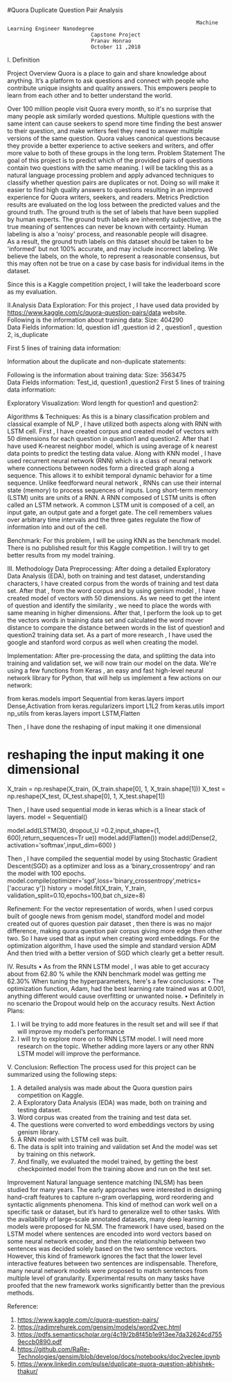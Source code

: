 #Quora Duplicate Question Pair Analysis


                                                                 Machine Learning Engineer Nanodegree  
 	 	 	 	 	           Capstone Project 
 	 	 	 	 	           Pranav Honrao 
 	 	 	 	 	           October 11 ,2018  	 
 
I. Definition 
 
Project Overview 
Quora is a place to gain and share knowledge about anything. It’s a platform to ask questions and connect with people who contribute unique insights and quality answers. This empowers people to learn from each other and to better understand the world. 
 
Over 100 million people visit Quora every month, so it's no surprise that many people ask similarly worded questions. Multiple questions with the same intent can cause seekers to spend more time finding the best answer to their question, and make writers feel they need to answer multiple versions of the same question. Quora values canonical questions because they provide a better experience to active seekers and writers, and offer more value to both of these groups in the long term. 
Problem Statement 
The goal of this project is to predict which of the provided pairs of questions contain two questions with the same meaning. I will be tackling this as a natural language processing problem and apply advanced techniques to classify whether question pairs are duplicates or not. Doing so will make it easier to find high quality answers to questions resulting in an improved experience for Quora writers, seekers, and readers. 
Metrics 
Prediction results are evaluated on the log loss between the predicted values and the ground truth. The ground truth is the set of labels that have been supplied by human experts. The ground truth labels are inherently subjective, as the true meaning of sentences can never be known with certainty. Human labeling is also a 'noisy' process, and reasonable people will disagree.  
As a result, the ground truth labels on this dataset should be taken to be 'informed' but not 100% accurate, and may include incorrect labeling. We believe the labels, on the whole, to represent a reasonable consensus, but this may often not be true on a case by case basis for individual items in the dataset. 
 
Since this is a Kaggle competition project, I will take the leaderboard score as my evaluation. 
 
 
II.Analysis 
Data Exploration: 
For this project , I have used data provided by https://www.kaggle.com/c/quora-question-pairs/data website.  
Following is the information about training data: 
Size: 404290  
Data Fields information: 
Id, question id1 ,question id 2 , question1 , question 2, is_duplicate 
 
First 5 lines of training data information: 
  
 
 
 
 
 
 
 
 
 
 
Information about the duplicate and non-duplicate statements: 
  
 
 
Following is the information about training data: 
Size: 3563475  
Data Fields information: 
Test_id, question1 ,question2 
First 5 lines of training data information: 
  
 
 
 
 
 
 
Exploratory Visualization: 
Word length for question1 and question2: 
  
 
Algorithms & Techniques: 
As this is a binary classification problem  and classical example of NLP , I have utilized both aspects along with RNN with LSTM cell. First , I have created corpus and created model of vectors with 50 dimensions for each question in question1 and question2. 
After that I have used K-nearest neighbor model, which is using average of k nearest data points to predict the testing data value. 
Along with KNN model , I have used  recurrent neural network (RNN) which is a class of  neural network where connections between nodes form a directed graph  along a sequence. This allows it to exhibit temporal dynamic behavior for a time sequence. Unlike feedforward neural network , RNNs can use their internal state (memory) to process sequences of inputs. Long short-term memory (LSTM) units are units of a RNN. A RNN composed of LSTM units is often called an LSTM network. A common LSTM unit is composed of a cell, an input gate, an output gate and a forget gate. The cell remembers values over arbitrary time intervals and the three gates regulate the flow of information into and out of the cell. 
  
 
 
Benchmark: 
For this problem, I will be using KNN as the benchmark model. There is no published result for this Kaggle competition. I will try to get better results from my model training. 
 
  
 
III. Methodology 
Data Preprocessing: 
After doing a detailed Exploratory Data Analysis (EDA), both on training and test dataset, understanding characters, I have created corpus from the words of training and test data set. After that , from the word corpus and by  using genism model , I have created model of vectors with 50 dimensions. As we need to get the intent of question and identify the similarity , we need to place the words with same meaning in higher dimensions. After that, I perform the look up to get the vectors  words in training data set and calculated the word mover distance to compare the distance between words in the list of question1 and question2 training data set. As a part of more research , I have used the google and stanford word corpus as well when creating the model. 
 
 
Implementation: 
After pre-processing the data, and splitting the data into training and validation set, we will now train our model on the data. We're using a few functions from Keras , an easy and fast high-level neural network library for Python, that will help us implement a few actions on our network: 
 
from keras.models import Sequential from keras.layers import Dense,Activation from keras.regularizers import L1L2 from keras.utils import np_utils from keras.layers import LSTM,Flatten 
 
Then , I have done the reshaping of input making it one dimensional 
 
 
# reshaping the input making it one dimensional  
X_train = np.reshape(X_train, (X_train.shape[0], 1, X_train.shape[1]))  X_test = np.reshape(X_test, (X_test.shape[0], 1, X_test.shape[1]) 
 
 
 
 
Then , I have used sequential mode in keras which is a linear stack of layers. 
model = Sequential() 
 
model.add(LSTM(30, dropout_U =0.2,input_shape=(1, 600),return_sequences=Tr ue)) 
model.add(Flatten()) 
model.add(Dense(2, activation='softmax',input_dim=600) ) 
 
Then , I have compiled the sequential model by using Stochastic Gradient Descent(SGD) as a optimizer and loss as a ‘binary_crossentropy’ and ran the model with 100 epochs. 
model.compile(optimizer='sgd',loss='binary_crossentropy',metrics=['accurac y']) 
history = model.fit(X_train, Y_train, validation_split=0.10,epochs=100,bat ch_size=8) 
 
 
Refinement: 
For the vector representation of words, when I used  corpus built of google news from genism model, standford model and model created out of quores question pair dataset , then there is was no major difference, making quora question pair corpus giving more edge then other two. So I have used that as input when creating word embeddings. 
For the optimization algorithm, I have  used the simple and standard version ADM  And then tried with a better version of SGD which  clearly get a better result. 
 
 
 
 
 
 
 
IV. Results 
•	As from the RNN LSTM model , I was able to get accuracy about from 62.80 % while the KNN benchmark model was getting me 62.30% 
When tuning the hyperparameters, here's a few conclusions: 
•	The optimization function, Adam, had the best learning rate trained was at 0.001, anything different would cause overfitting or unwanted noise. 
•	Definitely in no scenario the Dropout would help on the accuracy results. 
Next Action Plans: 
1.	I will be trying to add more features in the result set and will see if that will improve my model’s performance 
2.	I will try to explore more on to RNN LSTM model. I will need more research on the topic. 
Whether adding more layers or any other RNN LSTM model will improve the performance. 
 
 
 
V. Conclusion: 
Reflection 
The process used for this project can be summarized using the following steps: 
1.	A detailed analysis was made about the Quora question pairs competition on Kaggle. 
2.	A Exploratory Data Analysis (EDA) was made, both on training and testing dataset. 
3.	Word corpus was created from the training and test data set. 
4.	The questions were converted to word embeddings  vectors by using genism library. 
5.	A RNN model with LSTM cell was built. 
6.	The data is split into training and validation set And the model was set by training on this network. 
7.	And finally, we evaluated the model trained, by getting the best checkpointed model from the training above and run on the test set. 
 
 
 
 
Improvement 
Natural language sentence matching (NLSM) has been studied for many years. The early approaches were interested in designing hand-craft features to capture n-gram overlapping, word reordering and syntactic alignments phenomena. This kind of method can work well on a specific task or dataset, but it’s hard to generalize well to other tasks. With the availability of large-scale annotated datasets, many deep learning models were proposed for NLSM. 
The framework I have used, based on the LSTM model  where sentences are encoded into word vectors based on some neural network encoder, and then the relationship between two sentences was decided solely based on the two sentence vectors. However, this kind of framework ignores the fact that the lower level interactive features between two sentences are indispensable. Therefore, many neural network models were proposed to match sentences from multiple level of granularity. Experimental results on many tasks have proofed that the new framework works significantly better than the previous methods. 
 
Reference: 
1.	https://www.kaggle.com/c/quora-question-pairs/ 
2.	https://radimrehurek.com/gensim/models/word2vec.html 
3.	https://pdfs.semanticscholar.org/4c19/2b8f45b1e913ee7da32624cd7559eccb0890.pdf 
4.	https://github.com/RaRe-Technologies/gensim/blob/develop/docs/notebooks/doc2veclee.ipynb 
5.	https://www.linkedin.com/pulse/duplicate-quora-question-abhishek-thakur/ 
 
 
 
 
 
 
 
 
